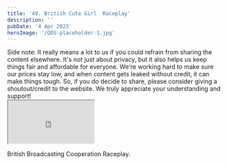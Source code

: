 ```yaml
---
title: '49. British Cute Girl  Raceplay'
description: ''
pubDate: '4 Apr 2023'
heroImage: '/QOS-placeholder-1.jpg'
---
```

<div class="video_paragraph_header"> Side note: It really means a lot to us if you could refrain from sharing the content elsewhere. It's not just about privacy, but it also helps us keep things fair and affordable for everyone. We're working hard to make sure our prices stay low, and when content gets leaked without credit, it can make things tough. So, if you do decide to share, please consider giving a shoutout/credit to the website. We truly appreciate your understanding and support!</div>

<iframe src="https://drive.google.com/file/d/1gv0mKodKPyyhYI6xB0MWEDcXcOqfDi5F/preview" width="200" height="100" allow="autoplay" allowfullscreen="allowfullscreen"></iframe>

British Broadcasting Cooperation Raceplay.
<br>
<br>
<!---<a class="read_more" href="https://drive.google.com/file/d/1gv0mKodKPyyhYI6xB0MWEDcXcOqfDi5F/view?usp=sharing">Download</a>--->